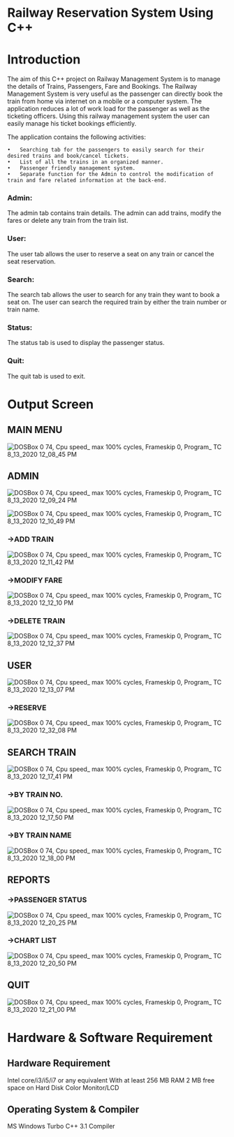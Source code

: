 # Railway Reservation System Using C++

# Introduction
The aim of this C++ project on Railway Management System is to manage the details of Trains, Passengers, Fare and Bookings. The Railway Management System is very useful as the passenger can directly book the train from home via internet on a mobile or a computer system. The application reduces a lot of work load for the passenger as well as the ticketing officers. Using this railway management system the user can easily manage his ticket bookings efficiently.

The application contains the following activities:

	•	Searching tab for the passengers to easily search for their desired trains and book/cancel tickets.
	•	List of all the trains in an organized manner.
	•	Passenger friendly management system.
	•	Separate function for the Admin to control the modification of train and fare related information at the back-end.
	
### Admin:
The admin tab contains train details. The admin can add trains, modify the fares or delete any train from the train list.

### User:
The user tab allows the user to reserve a seat on any train or cancel the seat reservation.


### Search:
The search tab allows the user to search for any train they want to book a seat on. The user can search the required train by either the train number or train name. 

### Status:
The status tab is used to display the passenger status.

### Quit:
The quit tab is used to exit.

# Output Screen

## MAIN MENU
![DOSBox 0 74, Cpu speed_ max 100% cycles, Frameskip  0, Program_       TC 8_13_2020 12_08_45 PM](https://user-images.githubusercontent.com/54409969/90871067-1be98d80-e3b8-11ea-8006-841d756ac685.png)


## ADMIN 
![DOSBox 0 74, Cpu speed_ max 100% cycles, Frameskip  0, Program_       TC 8_13_2020 12_09_24 PM](https://user-images.githubusercontent.com/54409969/90871128-33287b00-e3b8-11ea-8747-d04884b631e6.png)

![DOSBox 0 74, Cpu speed_ max 100% cycles, Frameskip  0, Program_       TC 8_13_2020 12_10_49 PM](https://user-images.githubusercontent.com/54409969/90871178-49363b80-e3b8-11ea-803d-cbe2aaff3ed0.png)


### ->ADD TRAIN
![DOSBox 0 74, Cpu speed_ max 100% cycles, Frameskip  0, Program_       TC 8_13_2020 12_11_42 PM](https://user-images.githubusercontent.com/54409969/90871256-6408b000-e3b8-11ea-8ac5-12ceeea1c5dc.png)

### ->MODIFY FARE

![DOSBox 0 74, Cpu speed_ max 100% cycles, Frameskip  0, Program_       TC 8_13_2020 12_12_10 PM](https://user-images.githubusercontent.com/54409969/90871276-6ff47200-e3b8-11ea-87d9-458dce977aaf.png)



### ->DELETE TRAIN
![DOSBox 0 74, Cpu speed_ max 100% cycles, Frameskip  0, Program_       TC 8_13_2020 12_12_37 PM](https://user-images.githubusercontent.com/54409969/90871295-7a167080-e3b8-11ea-909f-28b5cbb52f5b.png)


## USER
![DOSBox 0 74, Cpu speed_ max 100% cycles, Frameskip  0, Program_       TC 8_13_2020 12_13_07 PM](https://user-images.githubusercontent.com/54409969/90871320-87335f80-e3b8-11ea-8cc7-c8be94f16d7e.png)





### ->RESERVE
![DOSBox 0 74, Cpu speed_ max 100% cycles, Frameskip  0, Program_       TC 8_13_2020 12_32_08 PM](https://user-images.githubusercontent.com/54409969/90871438-ba75ee80-e3b8-11ea-8cb4-594adf9a8f98.png)

## SEARCH TRAIN
![DOSBox 0 74, Cpu speed_ max 100% cycles, Frameskip  0, Program_       TC 8_13_2020 12_17_41 PM](https://user-images.githubusercontent.com/54409969/90871555-e1ccbb80-e3b8-11ea-86b3-6f81187dd2d4.png)

### ->BY TRAIN NO.
![DOSBox 0 74, Cpu speed_ max 100% cycles, Frameskip  0, Program_       TC 8_13_2020 12_17_50 PM](https://user-images.githubusercontent.com/54409969/90871766-34a67300-e3b9-11ea-9bc3-2079468e99b4.png)

### ->BY TRAIN NAME
![DOSBox 0 74, Cpu speed_ max 100% cycles, Frameskip  0, Program_       TC 8_13_2020 12_18_00 PM](https://user-images.githubusercontent.com/54409969/90871836-530c6e80-e3b9-11ea-9825-3acef16c0abc.png)

## REPORTS

### ->PASSENGER STATUS
![DOSBox 0 74, Cpu speed_ max 100% cycles, Frameskip  0, Program_       TC 8_13_2020 12_20_25 PM](https://user-images.githubusercontent.com/54409969/90871960-864efd80-e3b9-11ea-8b09-3913e23de880.png)

### ->CHART LIST
![DOSBox 0 74, Cpu speed_ max 100% cycles, Frameskip  0, Program_       TC 8_13_2020 12_20_50 PM](https://user-images.githubusercontent.com/54409969/90872025-9b2b9100-e3b9-11ea-9826-1ff12166bd7e.png)


## QUIT
![DOSBox 0 74, Cpu speed_ max 100% cycles, Frameskip  0, Program_       TC 8_13_2020 12_21_00 PM](https://user-images.githubusercontent.com/54409969/90872585-7f74ba80-e3ba-11ea-8208-4a4d66ab5e90.png)

# Hardware & Software Requirement

## Hardware Requirement
Intel core/i3/i5/i7 or any equivalent
With at least 256 MB RAM
2 MB free space on Hard Disk
Color Monitor/LCD
## Operating System & Compiler
MS Windows
Turbo C++ 3.1 Compiler
